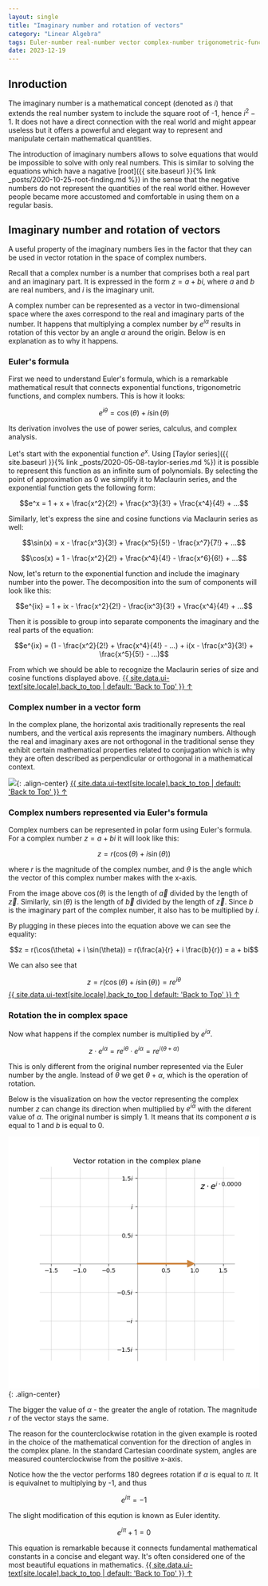 ```yaml
---
layout: single
title: "Imaginary number and rotation of vectors"
category: "Linear Algebra"
tags: Euler-number real-number vector complex-number trigonometric-function exponential-function Taylor-series Euler's-formula vector-rotation Euler-identity
date: 2023-12-19
---
```


## Inroduction

The imaginary number is a mathematical concept (denoted as $i$) that extends the real number system to include the square root of -1, hence $i^2 -1$. It does not have a direct connection with the real world and might appear useless but it offers a powerful and elegant way to represent and manipulate certain mathematical quantities.

The introduction of imaginary numbers allows to solve equations that would be impossible to solve with only real numbers. This is similar to solving the equations which have a nagative [root]({{ site.baseurl }}{% link _posts/2020-10-25-root-finding.md %}) in the sense that the negative numbers do not represent the quantities of the real world either. However people became more accustomed and comfortable in using them on a regular basis.

## Imaginary number and rotation of vectors

A useful property of the imaginary numbers lies in the factor that they can be used in vector rotation in the space of complex numbers. 

Recall that a complex number is a number that comprises both a real part and an imaginary part. It is expressed in the form $z=a+bi$, where $a$ and $b$ are real numbers, and $i$ is the imaginary unit. 

A complex number can be represented as a vector in two-dimensional space where the axes correspond to the real and imaginary parts of the number. It happens that multiplying a complex number by $e^{i \alpha}$ results in rotation of this vector by an angle $\alpha$ around the origin. Below is en explanation as to why it happens. 

### Euler's formula

First we need to understand Euler's formula, which is a remarkable mathematical result that connects exponential functions, trigonometric functions, and complex numbers. This is how it looks:

$$e^{i \theta} = \cos(\theta) + i \sin(\theta)$$

Its derivation involves the use of power series, calculus, and complex analysis. 

Let's start with the exponential function $e^{x}$. Using [Taylor series]({{ site.baseurl }}{% link _posts/2020-05-08-taylor-series.md %}) it is possible to represent this function as an infinite sum of polynomials. By selecting the point of approximation as 0 we simplify it to Maclaurin series, and the exponential function gets the following form:

$$e^x = 1 + x + \frac{x^2}{2!} + \frac{x^3}{3!} + \frac{x^4}{4!} + ...$$

Similarly, let's express the sine and cosine functions via Maclaurin series as well:

$$\sin(x) = x - \frac{x^3}{3!} + \frac{x^5}{5!} - \frac{x^7}{7!} + ...$$

$$\cos(x) = 1 - \frac{x^2}{2!} + \frac{x^4}{4!} - \frac{x^6}{6!} + ...$$

Now, let's return to the exponential function and include the imaginary number into the power. The decomposition into the sum of components will look like this:

$$e^{ix} = 1 + ix - \frac{x^2}{2!} - \frac{ix^3}{3!} + \frac{x^4}{4!} + ...$$

Then it is possible to group into separate components the imaginary and the real parts of the equation:

$$e^{ix} = (1 - \frac{x^2}{2!} + \frac{x^4}{4!} - ...) + i(x - \frac{x^3}{3!} + \frac{x^5}{5!} - ...)$$

From which we should be able to recognize the Maclaurin series of size and cosine functions displayed above.
<a href="#page-title" class="back-to-top">{{ site.data.ui-text[site.locale].back_to_top | default: 'Back to Top' }} &uarr;</a>

### Complex number in a vector form

In the complex plane, the horizontal axis traditionally represents the real numbers, and the vertical axis represents the imaginary numbers. Although the real and imaginary axes are not orthogonal in the traditional sense they exhibit certain mathematical properties related to conjugation which is why they are often described as perpendicular or orthogonal in a mathematical context.

![](/assets/images/calculus/complex_number_as_vector.png){: .align-center}
<a href="#page-title" class="back-to-top">{{ site.data.ui-text[site.locale].back_to_top | default: 'Back to Top' }} &uarr;</a>

### Complex numbers represented via Euler's formula

Complex numbers can be represented in polar form using Euler's formula. For a complex number $z=a+bi$ it will look like this:

$$z = r(\cos(\theta) + i \sin(\theta))$$

where $r$ is the magnitude of the complex number, and $\theta$ is the angle which the vector of this complex number makes with the x-axis.

From the image above $\cos (\theta)$ is the length of $\overrightarrow{a}$ divided by the length of $\overrightarrow{z}$. Similarly, $\sin (\theta)$ is the length of $\overrightarrow{b}$ divided by the length of $\overrightarrow{z}$. Since $b$ is the imaginary part of the complex number, it also has to be multiplied by $i$.

By plugging in these pieces into the equation above we can see the equality:

$$z = r(\cos(\theta) + i \sin(\theta)) = r(\frac{a}{r} + i \frac{b}{r}) = a + bi$$

We can also see that 

$$z = r(\cos(\theta) + i \sin(\theta)) = r e^{i \theta}$$
<a href="#page-title" class="back-to-top">{{ site.data.ui-text[site.locale].back_to_top | default: 'Back to Top' }} &uarr;</a>

### Rotation the in complex space

Now what happens if the complex number is multiplied by $e^{i\alpha}$. 

$$z \cdot e^{i\alpha} = r e^{i \theta} \cdot e^{i\alpha} = r e^{i (\theta + \alpha)}$$

This is only different from the original number represented via the Euler number by the angle. Instead of $\theta$ we get $\theta + \alpha$, which is the operation of rotation.

Below is the visualization on how the vector representing the complex number $z$ can change its direction when multiplied by $e^{i\alpha}$ with the diferent value of $\alpha$. The original number is simply 1. It means that its component $a$ is equal to 1 and $b$ is equal to 0.

![](/assets/images/linear_algebra/vector_rotation_complex_plane.gif){: .align-center}

The bigger the value of $\alpha$ - the greater the angle of rotation. The magnitude $r$ of the vector stays the same. 

The reason for the counterclockwise rotation in the given example is rooted in the choice of the mathematical convention for the direction of angles in the complex plane. In the standard Cartesian coordinate system, angles are measured counterclockwise from the positive x-axis.

Notice how the the vector performs 180 degrees rotation if $\alpha$ is equal to $\pi$. It is equivalnet to multiplying by -1, and thus 

$$e^{i\pi}=-1$$

The slight modification of this eqution is known as Euler identity.

$$e^{i\pi} + 1 = 0$$

This equation is remarkable because it connects fundamental mathematical constants in a concise and elegant way. It's often considered one of the most beautiful equations in mathematics.
<a href="#page-title" class="back-to-top">{{ site.data.ui-text[site.locale].back_to_top | default: 'Back to Top' }} &uarr;</a>
